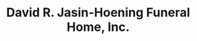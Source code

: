 ---
title: "David R. Jasin-Hoening Funeral Home, Inc."
url: /toledo/david-r-jasin-hoening-funeral-home-inc/
shop: funeral directors
---